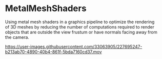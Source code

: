 # MetalMeshShaders
Using metal mesh shaders in a graphics pipeline to optimize the rendering of 3D meshes by reducing the number of computations required to render objects that are outside the view frustum  or have normals facing away from the camera.


https://user-images.githubusercontent.com/33063905/227695247-b213ab70-4890-40b4-861f-5bda7160cd37.mov

